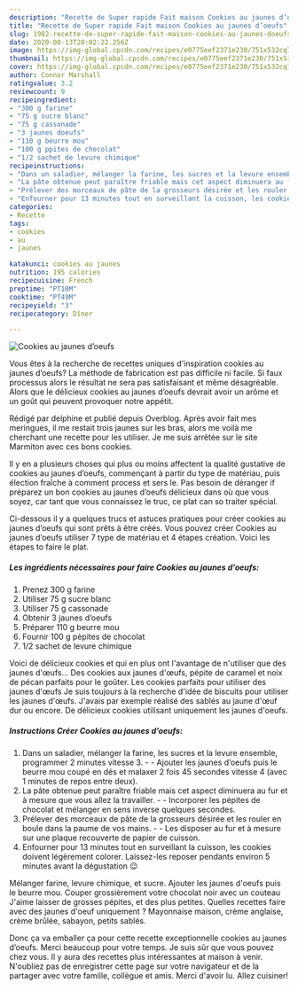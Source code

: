 ```yaml
---
description: "Recette de Super rapide Fait maison Cookies au jaunes d’oeufs"
title: "Recette de Super rapide Fait maison Cookies au jaunes d’oeufs"
slug: 1982-recette-de-super-rapide-fait-maison-cookies-au-jaunes-doeufs
date: 2020-08-13T20:02:22.256Z
image: https://img-global.cpcdn.com/recipes/e0775eef2371e230/751x532cq70/cookies-au-jaunes-doeufs-photo-principale-de-la-recette.jpg
thumbnail: https://img-global.cpcdn.com/recipes/e0775eef2371e230/751x532cq70/cookies-au-jaunes-doeufs-photo-principale-de-la-recette.jpg
cover: https://img-global.cpcdn.com/recipes/e0775eef2371e230/751x532cq70/cookies-au-jaunes-doeufs-photo-principale-de-la-recette.jpg
author: Connor Marshall
ratingvalue: 3.2
reviewcount: 9
recipeingredient:
- "300 g farine"
- "75 g sucre blanc"
- "75 g cassonade"
- "3 jaunes doeufs"
- "110 g beurre mou"
- "100 g ppites de chocolat"
- "1/2 sachet de levure chimique"
recipeinstructions:
- "Dans un saladier, mélanger la farine, les sucres et la levure ensemble, programmer 2 minutes vitesse 3.  Ajouter les jaunes d’oeufs puis le beurre mou coupé en dés et malaxer 2 fois 45 secondes vitesse 4 (avec 1 minutes de repos entre deux)."
- "La pâte obtenue peut paraître friable mais cet aspect diminuera au fur et à mesure que vous allez la travailler.  Incorporer les pépites de chocolat et mélanger en sens inverse quelques secondes."
- "Prélever des morceaux de pâte de la grosseurs désirée et les rouler en boule dans la paume de vos mains.  Les disposer au fur et à mesure sur une plaque recouverte de papier de cuisson."
- "Enfourner pour 13 minutes tout en surveillant la cuisson, les cookies doivent légèrement colorer. Laissez-les reposer pendants environ 5 minutes avant la dégustation 😉"
categories:
- Recette
tags:
- cookies
- au
- jaunes

katakunci: cookies au jaunes 
nutrition: 195 calories
recipecuisine: French
preptime: "PT10M"
cooktime: "PT49M"
recipeyield: "3"
recipecategory: Dîner

---
```



![Cookies au jaunes d’oeufs](https://img-global.cpcdn.com/recipes/e0775eef2371e230/751x532cq70/cookies-au-jaunes-doeufs-photo-principale-de-la-recette.jpg)

Vous êtes à la recherche de recettes uniques d'inspiration cookies au jaunes d’oeufs? La méthode de fabrication est pas difficile ni facile. Si faux processus alors le résultat ne sera pas satisfaisant et même désagréable. Alors que le délicieux cookies au jaunes d’oeufs devrait avoir un arôme et un goût qui peuvent provoquer notre appétit.

Rédigé par delphine et publié depuis Overblog. Après avoir fait mes meringues, il me restait trois jaunes sur les bras, alors me voilà me cherchant une recette pour les utiliser. Je me suis arrêtée sur le site Marmiton avec ces bons cookies.

Il y en a plusieurs choses qui plus ou moins affectent la qualité gustative de cookies au jaunes d’oeufs, commençant à partir du type de matériau, puis élection fraîche à comment process et sers le. Pas besoin de déranger if préparez un bon cookies au jaunes d’oeufs délicieux dans où que vous soyez, car tant que vous connaissez le truc, ce plat can so traiter spécial.


Ci-dessous il y a quelques trucs et astuces pratiques pour créer cookies au jaunes d’oeufs qui sont prêts à être créés. Vous pouvez créer Cookies au jaunes d’oeufs utiliser 7 type de matériau et 4 étapes création. Voici les étapes to faire le plat.

<!--inarticleads1-->

##### Les ingrédients nécessaires pour faire Cookies au jaunes d’oeufs:

1. Prenez 300 g farine
1. Utiliser 75 g sucre blanc
1. Utiliser 75 g cassonade
1. Obtenir 3 jaunes d’oeufs
1. Préparer 110 g beurre mou
1. Fournir 100 g pèpites de chocolat
1.  1/2 sachet de levure chimique


Voici de délicieux cookies et qui en plus ont l&#39;avantage de n&#39;utiliser que des jaunes d&#39;œufs… Des cookies aux jaunes d&#39;œufs, pépite de caramel et noix de pécan parfaits pour le goûter. Les cookies parfaits pour utiliser des jaunes d&#39;œufs Je suis toujours à la recherche d&#39;idée de biscuits pour utiliser les jaunes d&#39;œufs. J&#39;avais par exemple réalisé des sablés au jaune d&#39;œuf dur ou encore. De délicieux cookies utilisant uniquement les jaunes d&#39;oeufs. 

<!--inarticleads2-->

##### Instructions Créer Cookies au jaunes d’oeufs:

1. Dans un saladier, mélanger la farine, les sucres et la levure ensemble, programmer 2 minutes vitesse 3. -  - Ajouter les jaunes d’oeufs puis le beurre mou coupé en dés et malaxer 2 fois 45 secondes vitesse 4 (avec 1 minutes de repos entre deux).
1. La pâte obtenue peut paraître friable mais cet aspect diminuera au fur et à mesure que vous allez la travailler. -  - Incorporer les pépites de chocolat et mélanger en sens inverse quelques secondes.
1. Prélever des morceaux de pâte de la grosseurs désirée et les rouler en boule dans la paume de vos mains. -  - Les disposer au fur et à mesure sur une plaque recouverte de papier de cuisson.
1. Enfourner pour 13 minutes tout en surveillant la cuisson, les cookies doivent légèrement colorer. Laissez-les reposer pendants environ 5 minutes avant la dégustation 😉


Mélanger farine, levure chimique, et sucre. Ajouter les jaunes d&#39;oeufs puis le beurre mou. Couper grossièrement votre chocolat noir avec un couteau J&#39;aime laisser de grosses pépites, et des plus petites. Quelles recettes faire avec des jaunes d&#39;oeuf uniquement ? Mayonnaise maison, crème anglaise, crème brûlée, sabayon, petits sablés. 


Donc ça va emballer ça pour cette recette exceptionnelle cookies au jaunes d’oeufs. Merci beaucoup pour votre temps. Je suis sûr que vous pouvez chez vous. Il y aura des recettes plus  intéressantes at maison à venir. N'oubliez pas de enregistrer cette page sur votre navigateur et de la partager avec votre famille, collègue et amis. Merci d'avoir lu. Allez cuisiner!
